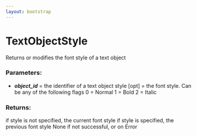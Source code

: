 ```yaml
---
layout: bootstrap
---
```


# TextObjectStyle

Returns or modifies the font style of a text object
        

### Parameters:

- ***object_id*** = the identifier of a text object
style [opt] = the font style. Can be any of the following flags
   0 = Normal
   1 = Bold
   2 = Italic
        

### Returns:


if style is not specified, the current font style
if style is specified, the previous font style
None if not successful, or on Error
        

